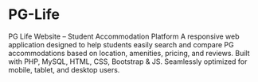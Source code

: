 # PG-Life
PG Life Website – Student Accommodation Platform A responsive web application designed to help students easily search and compare PG accommodations based on location, amenities, pricing, and reviews. Built with PHP, MySQL, HTML, CSS, Bootstrap &amp; JS. Seamlessly optimized for mobile, tablet, and desktop users.
